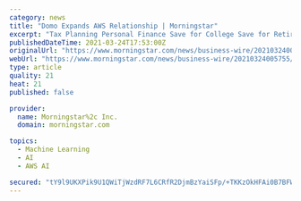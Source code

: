 ```yaml
---
category: news
title: "Domo Expands AWS Relationship | Morningstar"
excerpt: "Tax Planning Personal Finance Save for College Save for Retirement Invest in Retirement Research Mutual Funds Stocks ETFs Bonds Best Investments"
publishedDateTime: 2021-03-24T17:53:00Z
originalUrl: "https://www.morningstar.com/news/business-wire/20210324005755/domo-expands-aws-relationship"
webUrl: "https://www.morningstar.com/news/business-wire/20210324005755/domo-expands-aws-relationship"
type: article
quality: 21
heat: 21
published: false

provider:
  name: Morningstar%2c Inc.
  domain: morningstar.com

topics:
  - Machine Learning
  - AI
  - AWS AI

secured: "tY9l9UKXPik9U1QWiTjWzdRF7L6CRfR2DjmBzYaiSFp/+TKKzOkHFAi0B7BFW8A7nD03v+HREjf2Vq6Q/3a7fW6C+v2C3pxfey38hKSBh96lCKFn226QKT20OfsPnk7cWuiXJXkY4nPaz39bFYVDR+BpTnWlZXN8rYqcoIBh/2CQpphiUITaE4A+xYic0Vc7kE677rRgeI3jR+6IP8R+yKjumg8n/k7u8wwvsxrxXNfHIS3tisJmwvkMx9lXlmEa5ZKgBQAT5yzW3g+c0pSlOGBTunR2/6xUjAt2hIgpwz2cYMiX71BWTBdoft7d4FaUGPG+Urg9K4skRhu1Eqjkx/BF1eFooC8Of8s1NjjetOA=;UWTz2FNWKatwX8eBVIhyvA=="
---
```


